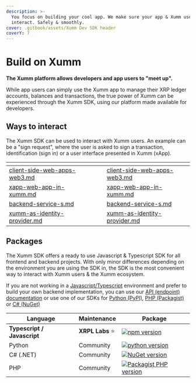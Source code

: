 ```yaml
---
description: >-
  You focus on building your cool app. We make sure your app & Xumm users can
  interact. Safely & smoothly.
cover: .gitbook/assets/Xumm Dev SDK header
coverY: 7
---
```


# Build on Xumm

**The Xumm platform allows developers and app users to "meet up".**

While app users can simply use the Xumm app to manage their XRP ledger accounts, balances and transactions, the true power of Xumm can be experienced through the Xumm SDK, using our platform made available for developers.

## Ways to interact

The Xumm SDK can be used to interact with Xumm users. An example can be a "sign request", where the user is asked to sign a transaction, identification (sign in) or a user interface presented in Xumm (xApp).

<table data-card-size="large" data-view="cards"><thead><tr><th></th><th data-hidden></th><th data-hidden></th><th data-hidden data-card-target data-type="content-ref"></th></tr></thead><tbody><tr><td><a data-mention href="build-on-xumm/client-side-web-apps-web3.md">client-side-web-apps-web3.md</a></td><td></td><td></td><td><a href="build-on-xumm/client-side-web-apps-web3.md">client-side-web-apps-web3.md</a></td></tr><tr><td><a data-mention href="build-on-xumm/xapp-web-app-in-xumm.md">xapp-web-app-in-xumm.md</a></td><td></td><td></td><td><a href="build-on-xumm/xapp-web-app-in-xumm.md">xapp-web-app-in-xumm.md</a></td></tr><tr><td><a data-mention href="build-on-xumm/backend-service-s.md">backend-service-s.md</a></td><td></td><td></td><td><a href="build-on-xumm/backend-service-s.md">backend-service-s.md</a></td></tr><tr><td><a data-mention href="build-on-xumm/xumm-as-identity-provider.md">xumm-as-identity-provider.md</a></td><td></td><td></td><td><a href="build-on-xumm/xumm-as-identity-provider.md">xumm-as-identity-provider.md</a></td></tr></tbody></table>

## Packages

The Xumm SDK offers a ready to use Javascript & Typescript SDK for all frontend and backend projects. With only minor differences depending on the environment you are using the SDK in, the SDK is the most convenient way to interact with Xumm users & the Xumm ecosystem.

If you are not working in a [Javascript/Typescript](https://www.npmjs.com/package/xumm) environment and prefer to build your own backend implementation, you can use our [API (endpoint) documentation](https://xumm.readme.io/v1.0/reference/post-payload) or use one of our SDKs for [Python (PyPI)](https://pypi.org/project/xumm-sdk-py/), [PHP (Packagist)](https://packagist.org/packages/xrpl/xumm-sdk-php) or [C# (NuGet)](https://www.nuget.org/packages/XUMM.NET.SDK)

| Language                    | Maintenance     | Package                                                                                                                        |
| --------------------------- | --------------- | ------------------------------------------------------------------------------------------------------------------------------ |
| **Typescript / Javascript** | **XRPL Labs** ⭐ | [![npm version](https://badge.fury.io/js/xumm-sdk.svg)](https://www.npmjs.com/xumm-sdk)                                        |
| Python                      | Community       | [![python version](https://badge.fury.io/py/xumm-sdk-py.svg)](https://pypi.org/project/xumm-sdk-py/)                           |
| C# (.NET)                   | Community       | [![NuGet version](https://badge.fury.io/nu/XUMM.NET.SDK.svg)](https://badge.fury.io/nu/XUMM.NET.SDK)                           |
| PHP                         | Community       | [![Packagist PHP version](https://badgen.net/badge/PHP%20Package/8.1/green)](https://packagist.org/packages/xrpl/xumm-sdk-php) |

